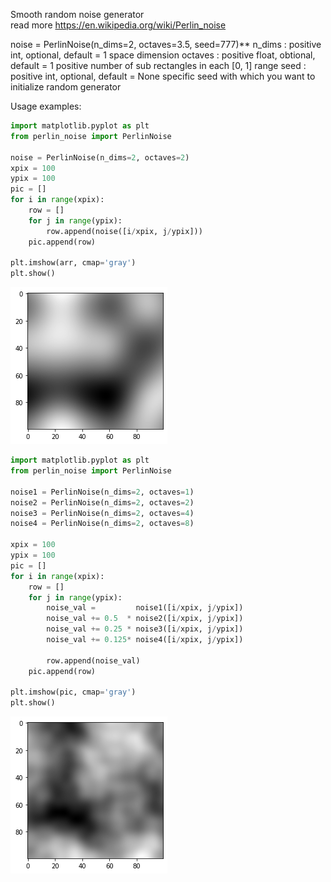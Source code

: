 Smooth random noise generator  
read more https://en.wikipedia.org/wiki/Perlin_noise  


noise = PerlinNoise(n_dims=2, octaves=3.5, seed=777)**
   n_dims : positive int, optional, default = 1
       space dimension
   octaves : positive float, obtional, default = 1
       positive number of sub rectangles in each [0, 1] range
   seed : positive int, optional, default = None
       specific seed with which you want to initialize random generator

Usage examples:
```python
import matplotlib.pyplot as plt
from perlin_noise import PerlinNoise

noise = PerlinNoise(n_dims=2, octaves=2)
xpix = 100
ypix = 100
pic = []
for i in range(xpix):
    row = []
    for j in range(ypix):
        row.append(noise([i/xpix, j/ypix]))
    pic.append(row)

plt.imshow(arr, cmap='gray')
plt.show()
```
![png](pics/output_4_0.png)

```python
import matplotlib.pyplot as plt
from perlin_noise import PerlinNoise

noise1 = PerlinNoise(n_dims=2, octaves=1)
noise2 = PerlinNoise(n_dims=2, octaves=2)
noise3 = PerlinNoise(n_dims=2, octaves=4)
noise4 = PerlinNoise(n_dims=2, octaves=8)

xpix = 100
ypix = 100
pic = []
for i in range(xpix):
    row = []
    for j in range(ypix):
        noise_val =         noise1([i/xpix, j/ypix])
        noise_val += 0.5  * noise2([i/xpix, j/ypix])
        noise_val += 0.25 * noise3([i/xpix, j/ypix])
        noise_val += 0.125* noise4([i/xpix, j/ypix])

        row.append(noise_val)
    pic.append(row)

plt.imshow(pic, cmap='gray')
plt.show()
```

![png](pics/output_5_0.png)
